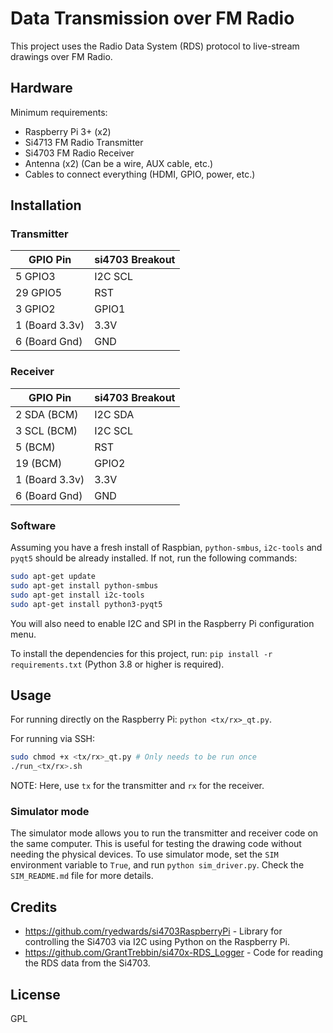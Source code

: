 # Data Transmission over FM Radio

This project uses the Radio Data System (RDS) protocol to live-stream drawings over FM Radio.

## Hardware

Minimum requirements:
- Raspberry Pi 3+ (x2)
- Si4713 FM Radio Transmitter
- Si4703 FM Radio Receiver
- Antenna (x2) (Can be a wire, AUX cable, etc.)
- Cables to connect everything (HDMI, GPIO, power, etc.)

## Installation

### Transmitter

  GPIO Pin      |  si4703 Breakout
--------------- | ----------------        
5 GPIO3         | I2C SCL
29  GPIO5       | RST
3 GPIO2         | GPIO1              
1 (Board 3.3v)  | 3.3V              
6 (Board Gnd)   | GND  

### Receiver
  GPIO Pin      |  si4703 Breakout
--------------- | ----------------
2 SDA (BCM)     | I2C SDA         
3 SCL (BCM)     | I2C SCL
5  (BCM)        | RST
19 (BCM)        | GPIO2              
1 (Board 3.3v)  | 3.3V              
6 (Board Gnd)   | GND             

### Software

Assuming you have a fresh install of Raspbian, `python-smbus`, `i2c-tools` and `pyqt5` should be already installed. If not, run the following commands:

```bash
sudo apt-get update
sudo apt-get install python-smbus
sudo apt-get install i2c-tools
sudo apt-get install python3-pyqt5
```

You will also need to enable I2C and SPI in the Raspberry Pi configuration menu.

To install the dependencies for this project, run: `pip install -r requirements.txt` (Python 3.8 or higher is required).

## Usage

For running directly on the Raspberry Pi: `python <tx/rx>_qt.py`.

For running via SSH:
```bash
sudo chmod +x <tx/rx>_qt.py # Only needs to be run once
./run_<tx/rx>.sh
```

NOTE: Here, use `tx` for the transmitter and `rx` for the receiver.

### Simulator mode
The simulator mode allows you to run the transmitter and receiver code on the same computer. This is useful for testing the drawing code without needing the physical devices. To use simulator mode, set the `SIM` environment variable to `True`, and run `python sim_driver.py`. Check the `SIM_README.md` file for more details.

## Credits

- https://github.com/ryedwards/si4703RaspberryPi - Library for controlling the Si4703 via I2C using Python on the Raspberry Pi.
- https://github.com/GrantTrebbin/si470x-RDS_Logger - Code for reading the RDS data from the Si4703.

## License

GPL
